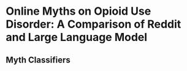 # Online Myths on Opioid Use Disorder: A Comparison of Reddit and Large Language Model

## Myth Classifiers
